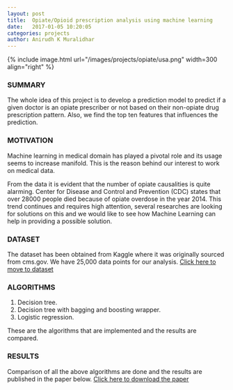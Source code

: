 ```yaml
---
layout: post
title:  Opiate/Opioid prescription analysis using machine learning
date:   2017-01-05 10:20:05
categories: projects
author: Anirudh K Muralidhar
---
```


{% include image.html url="/images/projects/opiate/usa.png" width=300 align="right" %}

### SUMMARY

The whole idea of this project is to develop a prediction model to predict if a given doctor is an opiate prescriber or not based on their non-opiate drug prescription pattern. Also, we find the top ten features that influences the prediction.

### MOTIVATION

Machine learning in medical domain has played a pivotal role and its usage seems to increase manifold. This is the reason behind our interest to work on medical data.

From the data it is evident that the number of opiate causalities is quite alarming. Center for Disease and Control and Prevention (CDC) states that over 28000 people died because of opiate overdose in the year 2014. This trend continues and requires high attention, several researches are looking for solutions on this and we would like to see how Machine Learning can help in providing a possible solution.

### DATASET

The dataset has been obtained from Kaggle where it was originally sourced from cms.gov. We have 25,000 data points for our analysis.
[Click here to move to dataset](https://www.kaggle.com/apryor6/us-opiate-prescriptions)

### ALGORITHMS

1. Decision tree.
2. Decision tree with bagging and boosting wrapper.
3. Logistic regression.

These are the algorithms that are implemented and the results are compared.

### RESULTS

Comparison of all the above algorithms are done and the results are published in the paper below.
[Click here to download the paper](https://drive.google.com/open?id=0B9nEIkjMSZbjWEh1MzYySjRNbmM)